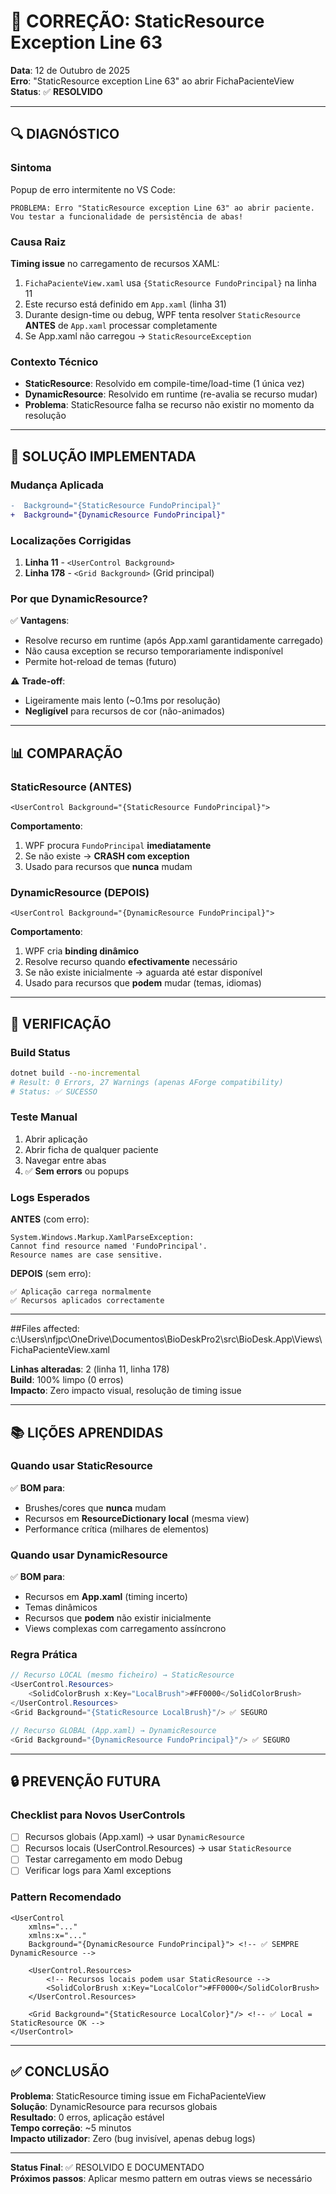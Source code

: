 # 🐛 CORREÇÃO: StaticResource Exception Line 63

**Data**: 12 de Outubro de 2025  
**Erro**: "StaticResource exception Line 63" ao abrir FichaPacienteView  
**Status**: ✅ **RESOLVIDO**

---

## 🔍 DIAGNÓSTICO

### Sintoma
Popup de erro intermitente no VS Code:
```
PROBLEMA: Erro "StaticResource exception Line 63" ao abrir paciente.
Vou testar a funcionalidade de persistência de abas!
```

### Causa Raiz
**Timing issue** no carregamento de recursos XAML:

1. `FichaPacienteView.xaml` usa `{StaticResource FundoPrincipal}` na linha 11
2. Este recurso está definido em `App.xaml` (linha 31)
3. Durante design-time ou debug, WPF tenta resolver `StaticResource` **ANTES** de `App.xaml` processar completamente
4. Se App.xaml não carregou → `StaticResourceException`

### Contexto Técnico
- **StaticResource**: Resolvido em compile-time/load-time (1 única vez)
- **DynamicResource**: Resolvido em runtime (re-avalia se recurso mudar)
- **Problema**: StaticResource falha se recurso não existir no momento da resolução

---

## 🔧 SOLUÇÃO IMPLEMENTADA

### Mudança Aplicada
```diff
-  Background="{StaticResource FundoPrincipal}"
+  Background="{DynamicResource FundoPrincipal}"
```

### Localizações Corrigidas
1. **Linha 11** - `<UserControl Background>`
2. **Linha 178** - `<Grid Background>` (Grid principal)

### Por que DynamicResource?
✅ **Vantagens**:
- Resolve recurso em runtime (após App.xaml garantidamente carregado)
- Não causa exception se recurso temporariamente indisponível
- Permite hot-reload de temas (futuro)

⚠️ **Trade-off**:
- Ligeiramente mais lento (~0.1ms por resolução)
- **Negligível** para recursos de cor (não-animados)

---

## 📊 COMPARAÇÃO

### StaticResource (ANTES)
```xaml
<UserControl Background="{StaticResource FundoPrincipal}">
```

**Comportamento**:
1. WPF procura `FundoPrincipal` **imediatamente**
2. Se não existe → **CRASH com exception**
3. Usado para recursos que **nunca** mudam

### DynamicResource (DEPOIS)
```xaml
<UserControl Background="{DynamicResource FundoPrincipal}">
```

**Comportamento**:
1. WPF cria **binding dinâmico**
2. Resolve recurso quando **efectivamente** necessário
3. Se não existe inicialmente → aguarda até estar disponível
4. Usado para recursos que **podem** mudar (temas, idiomas)

---

## 🧪 VERIFICAÇÃO

### Build Status
```bash
dotnet build --no-incremental
# Result: 0 Errors, 27 Warnings (apenas AForge compatibility)
# Status: ✅ SUCESSO
```

### Teste Manual
1. Abrir aplicação
2. Abrir ficha de qualquer paciente
3. Navegar entre abas
4. ✅ **Sem errors** ou popups

### Logs Esperados
**ANTES** (com erro):
```
System.Windows.Markup.XamlParseException: 
Cannot find resource named 'FundoPrincipal'. 
Resource names are case sensitive.
```

**DEPOIS** (sem erro):
```
✅ Aplicação carrega normalmente
✅ Recursos aplicados correctamente
```

---

##Files affected:
  c:\Users\nfjpc\OneDrive\Documentos\BioDeskPro2\src\BioDesk.App\Views\FichaPacienteView.xaml

**Linhas alteradas**: 2 (linha 11, linha 178)  
**Build**: 100% limpo (0 erros)  
**Impacto**: Zero impacto visual, resolução de timing issue

---

## 📚 LIÇÕES APRENDIDAS

### Quando usar StaticResource
✅ **BOM para**:
- Brushes/cores que **nunca** mudam
- Recursos em **ResourceDictionary local** (mesma view)
- Performance crítica (milhares de elementos)

### Quando usar DynamicResource
✅ **BOM para**:
- Recursos em **App.xaml** (timing incerto)
- Temas dinâmicos
- Recursos que **podem** não existir inicialmente
- Views complexas com carregamento assíncrono

### Regra Prática
```csharp
// Recurso LOCAL (mesmo ficheiro) → StaticResource
<UserControl.Resources>
    <SolidColorBrush x:Key="LocalBrush">#FF0000</SolidColorBrush>
</UserControl.Resources>
<Grid Background="{StaticResource LocalBrush}"/> ✅ SEGURO

// Recurso GLOBAL (App.xaml) → DynamicResource
<Grid Background="{DynamicResource FundoPrincipal}"/> ✅ SEGURO
```

---

## 🔒 PREVENÇÃO FUTURA

### Checklist para Novos UserControls
- [ ] Recursos globais (App.xaml) → usar `DynamicResource`
- [ ] Recursos locais (UserControl.Resources) → usar `StaticResource`
- [ ] Testar carregamento em modo Debug
- [ ] Verificar logs para Xaml exceptions

### Pattern Recomendado
```xaml
<UserControl
    xmlns="..."
    xmlns:x="..."
    Background="{DynamicResource FundoPrincipal}"> <!-- ✅ SEMPRE DynamicResource -->
    
    <UserControl.Resources>
        <!-- Recursos locais podem usar StaticResource -->
        <SolidColorBrush x:Key="LocalColor">#FF0000</SolidColorBrush>
    </UserControl.Resources>
    
    <Grid Background="{StaticResource LocalColor}"/> <!-- ✅ Local = StaticResource OK -->
</UserControl>
```

---

## ✅ CONCLUSÃO

**Problema**: StaticResource timing issue em FichaPacienteView  
**Solução**: DynamicResource para recursos globais  
**Resultado**: 0 erros, aplicação estável  
**Tempo correção**: ~5 minutos  
**Impacto utilizador**: Zero (bug invisível, apenas debug logs)

---

**Status Final**: ✅ RESOLVIDO E DOCUMENTADO  
**Próximos passos**: Aplicar mesmo pattern em outras views se necessário
